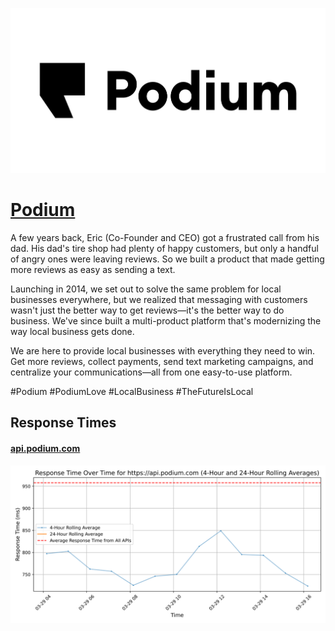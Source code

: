 [![Visit Podium](imagePreview.jpg)](https://podium.com)

# [Podium](https://podium.com)

A few years back, Eric (Co-Founder and CEO) got a frustrated call from his dad. His dad's tire shop had plenty of happy customers, but only a handful of angry ones were leaving reviews. So we built a product that made getting more reviews as easy as sending a text.

Launching in 2014, we set out to solve the same problem for local businesses everywhere, but we realized that messaging with customers wasn't just the better way to get reviews—it's the better way to do business. We've since built a multi-product platform that's modernizing the way local business gets done. 

We are here to provide local businesses with everything they need to win. Get more reviews, collect payments, send text marketing campaigns, and centralize your communications—all from one easy-to-use platform.

#Podium #PodiumLove #LocalBusiness #TheFutureIsLocal

## Response Times

#### [api.podium.com](https://api.podium.com)

![api.podium.com](response-time-charts/6170692e706f6469756d2e636f6d.svg)
